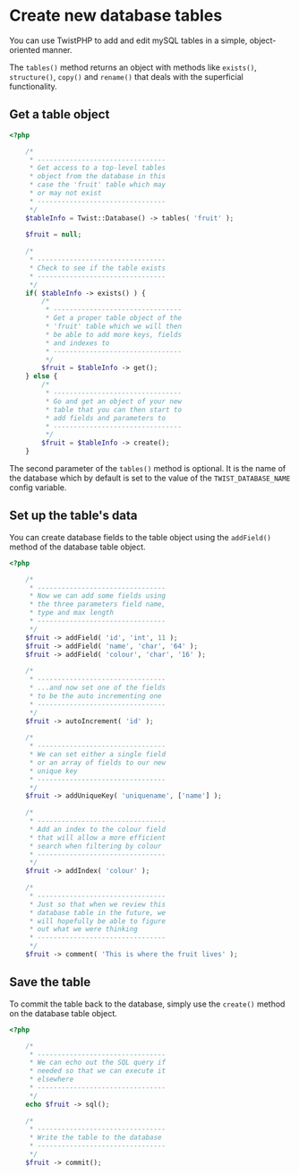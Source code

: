 # Create new database tables

You can use TwistPHP to add and edit mySQL tables in a simple, object-oriented manner.

The `tables()` method returns an object with methods like `exists()`, `structure()`, `copy()` and `rename()` that deals with the superficial functionality.

## Get a table object

```php
<?php

    /*
     * --------------------------------
     * Get access to a top-level tables
     * object from the database in this
     * case the 'fruit' table which may
     * or may not exist
     * --------------------------------
     */
    $tableInfo = Twist::Database() -> tables( 'fruit' );
    
    $fruit = null;
    
    /*
     * --------------------------------
     * Check to see if the table exists
     * --------------------------------
     */
    if( $tableInfo -> exists() ) {
        /*
         * --------------------------------
         * Get a proper table object of the
         * 'fruit' table which we will then
         * be able to add more keys, fields
         * and indexes to
         * --------------------------------
         */
        $fruit = $tableInfo -> get();
    } else {
        /*
         * --------------------------------
         * Go and get an object of your new
         * table that you can then start to
         * add fields and parameters to
         * --------------------------------
         */
        $fruit = $tableInfo -> create();
    }
```


The second parameter of the `tables()` method is optional. It is the name of the database which by default is set to the value of the `TWIST_DATABASE_NAME` config variable.

## Set up the table's data

You can create database fields to the table object using the `addField()` method of the database table object.

```php
<?php

    /*
     * --------------------------------
     * Now we can add some fields using
     * the three parameters field name,
     * type and max length
     * --------------------------------
     */
    $fruit -> addField( 'id', 'int', 11 );
    $fruit -> addField( 'name', 'char', '64' );
    $fruit -> addField( 'colour', 'char', '16' );
    
    /*
     * --------------------------------
     * ...and now set one of the fields
     * to be the auto incrementing one
     * --------------------------------
     */
    $fruit -> autoIncrement( 'id' );
    
    /*
     * --------------------------------
     * We can set either a single field
     * or an array of fields to our new
     * unique key
     * --------------------------------
     */
    $fruit -> addUniqueKey( 'uniquename', ['name'] );
    
    /*
     * --------------------------------
     * Add an index to the colour field
     * that will allow a more efficient
     * search when filtering by colour
     * --------------------------------
     */
    $fruit -> addIndex( 'colour' );
    
    /*
     * --------------------------------
     * Just so that when we review this
     * database table in the future, we
     * will hopefully be able to figure
     * out what we were thinking
     * --------------------------------
     */
    $fruit -> comment( 'This is where the fruit lives' );
```

## Save the table

To commit the table back to the database, simply use the `create()` method on the database table object.

```php
<?php

    /*
     * --------------------------------
     * We can echo out the SQL query if
     * needed so that we can execute it
     * elsewhere
     * --------------------------------
     */
    echo $fruit -> sql();
    
    /*
     * --------------------------------
     * Write the table to the database
     * --------------------------------
     */
    $fruit -> commit();
```